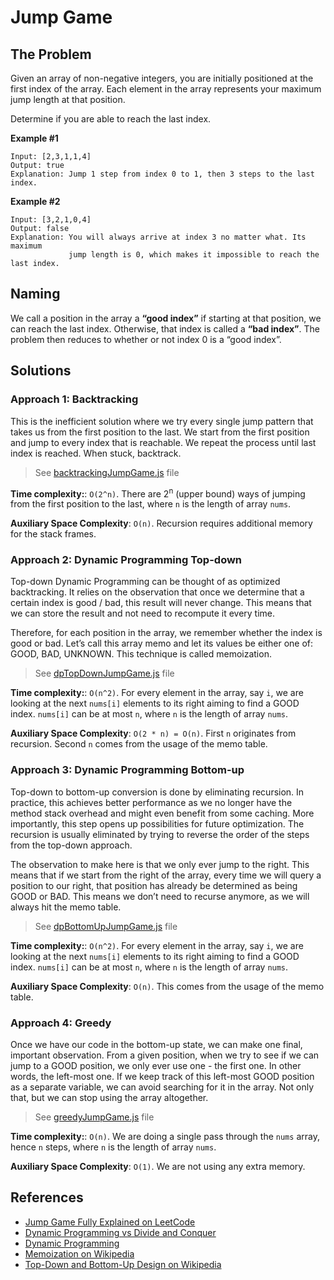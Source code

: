 Jump Game
=========

The Problem
-----------

Given an array of non-negative integers, you are initially positioned at the first index of the array. Each element in the array represents your maximum jump length at that position.

Determine if you are able to reach the last index.

**Example \#1**

    Input: [2,3,1,1,4]
    Output: true
    Explanation: Jump 1 step from index 0 to 1, then 3 steps to the last index.

**Example \#2**

    Input: [3,2,1,0,4]
    Output: false
    Explanation: You will always arrive at index 3 no matter what. Its maximum
                 jump length is 0, which makes it impossible to reach the last index.

Naming
------

We call a position in the array a **“good index”** if starting at that position, we can reach the last index. Otherwise, that index is called a **“bad index”**. The problem then reduces to whether or not index 0 is a “good index”.

Solutions
---------

### Approach 1: Backtracking

This is the inefficient solution where we try every single jump pattern that takes us from the first position to the last. We start from the first position and jump to every index that is reachable. We repeat the process until last index is reached. When stuck, backtrack.

> See [backtrackingJumpGame.js](backtrackingJumpGame.js) file

**Time complexity:**: `O(2^n)`. There are 2<sup>n</sup> (upper bound) ways of jumping from the first position to the last, where `n` is the length of array `nums`.

**Auxiliary Space Complexity**: `O(n)`. Recursion requires additional memory for the stack frames.

### Approach 2: Dynamic Programming Top-down

Top-down Dynamic Programming can be thought of as optimized backtracking. It relies on the observation that once we determine that a certain index is good / bad, this result will never change. This means that we can store the result and not need to recompute it every time.

Therefore, for each position in the array, we remember whether the index is good or bad. Let’s call this array memo and let its values be either one of: GOOD, BAD, UNKNOWN. This technique is called memoization.

> See [dpTopDownJumpGame.js](dpTopDownJumpGame.js) file

**Time complexity:**: `O(n^2)`. For every element in the array, say `i`, we are looking at the next `nums[i]` elements to its right aiming to find a GOOD index. `nums[i]` can be at most `n`, where `n` is the length of array `nums`.

**Auxiliary Space Complexity**: `O(2 * n) = O(n)`. First `n` originates from recursion. Second `n` comes from the usage of the memo table.

### Approach 3: Dynamic Programming Bottom-up

Top-down to bottom-up conversion is done by eliminating recursion. In practice, this achieves better performance as we no longer have the method stack overhead and might even benefit from some caching. More importantly, this step opens up possibilities for future optimization. The recursion is usually eliminated by trying to reverse the order of the steps from the top-down approach.

The observation to make here is that we only ever jump to the right. This means that if we start from the right of the array, every time we will query a position to our right, that position has already be determined as being GOOD or BAD. This means we don’t need to recurse anymore, as we will always hit the memo table.

> See [dpBottomUpJumpGame.js](dpBottomUpJumpGame.js) file

**Time complexity:**: `O(n^2)`. For every element in the array, say `i`, we are looking at the next `nums[i]` elements to its right aiming to find a GOOD index. `nums[i]` can be at most `n`, where `n` is the length of array `nums`.

**Auxiliary Space Complexity**: `O(n)`. This comes from the usage of the memo table.

### Approach 4: Greedy

Once we have our code in the bottom-up state, we can make one final, important observation. From a given position, when we try to see if we can jump to a GOOD position, we only ever use one - the first one. In other words, the left-most one. If we keep track of this left-most GOOD position as a separate variable, we can avoid searching for it in the array. Not only that, but we can stop using the array altogether.

> See [greedyJumpGame.js](greedyJumpGame.js) file

**Time complexity:**: `O(n)`. We are doing a single pass through the `nums` array, hence `n` steps, where `n` is the length of array `nums`.

**Auxiliary Space Complexity**: `O(1)`. We are not using any extra memory.

References
----------

-   [Jump Game Fully Explained on LeetCode](https://leetcode.com/articles/jump-game/)
-   [Dynamic Programming vs Divide and Conquer](https://itnext.io/dynamic-programming-vs-divide-and-conquer-2fea680becbe)
-   [Dynamic Programming](https://en.wikipedia.org/wiki/Dynamic_programming)
-   [Memoization on Wikipedia](https://en.wikipedia.org/wiki/Memoization)
-   [Top-Down and Bottom-Up Design on Wikipedia](https://en.wikipedia.org/wiki/Top-down_and_bottom-up_design)
